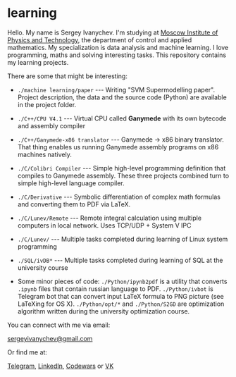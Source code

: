learning
========

Hello. My name is Sergey Ivanychev. I'm studying at [Moscow Institute of Physics and Technology](https://mipt.ru/english/), the department of control and applied mathematics.
My specialization is data analysis and machine learning. I love programming, maths and solving interesting
tasks. This repository contains my learning projects.

There are some that might be interesting:

* `./machine learning/paper` --- Writing "SVM Supermodelling paper". Project description, the data and the source code (Python) are available in the project folder.

* `./C++/CPU V4.1` --- Virtual CPU called **Ganymede** with its own bytecode and assembly compiler
* `./C++/Ganymede-x86 translator` --- Ganymede → x86 binary translator. That thing enables us running Ganymede assembly programs on x86 machines natively.
* `./C/Colibri Compiler` --- Simple high-level programming definition that compiles to Ganymede assembly. These three projects combined turn to simple high-level language compiler.

* `./C/Derivative` --- Symbolic differentiation of complex math formulas and converting them to PDF via LaTeX.

* `./C/Lunev/Remote` --- Remote integral calculation using multiple computers in local network. Uses TCP/UDP + System V IPC

* `./C/Lunev/` --- Multiple tasks completed during learning of Linux system programming

* `./SQL/ivDB*` --- Multiple tasks completed during learning of SQL at the university course

*  Some minor pieces of code: `./Python/ipynb2pdf` is a utility that converts `.ipynb` files that contain russian language to PDF. `./Python/ivbot` is Telegram bot that can convert input LaTeX formula to PNG picture (see LaTeXing for OS X). `./Python/opt/*` and `./Python/S2GD` are optimization algorithm written during the university optimization course.


You can connect with me via email:

[sergeyivanychev@gmail.com](mailto:sergeyivanychev@gmail.com)

Or find me at:

[Telegram](https://telegram.me/ivanychev),
[LinkedIn](https://linkedin.com/pub/sergey-ivanychev/93/328/633),
[Codewars](http://www.codewars.com/users/ivanychev) or
[VK](https://vk.com/sergeyivanychev)
